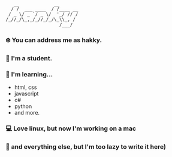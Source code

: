 ```
   __             __       
  / /  ___ ____  / /____ __
 / _ \/ _ `/ _ \/  '_/ // /
/_//_/\_,_/_//_/_/\_\\_, / 
                    /___/     
```
### ❄️ **You can address me as hakky.**
### 🌁 **I'm a student.**
### 📖 **I'm learning...**
 - html, css
 - javascript
 - c#
 - python
 - and more.
### 💻 **Love linux, but now I'm working on a mac**
### 🥱 **and everything else, but I'm too lazy to write it here)**
